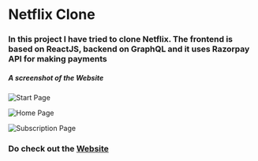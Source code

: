 # Netflix Clone

### In this project I have tried to clone Netflix. The frontend is based on ReactJS, backend on GraphQL and it uses Razorpay API for making payments

##### A screenshot of the Website

![Start Page](https://github.com/Arsh-ak7/React-Projects/blob/main/NetflixClone/Netlix_clone_start.png)

![Home Page](https://github.com/Arsh-ak7/React-Projects/blob/main/NetflixClone/Netflix_clone_homePage.png)

![Subscription Page](https://github.com/Arsh-ak7/React-Projects/blob/main/NetflixClone/Netflix_clone_SubsPage.png)

### Do check out the [Website](https://netflix-clone-auth-a9cb9.web.app/)
